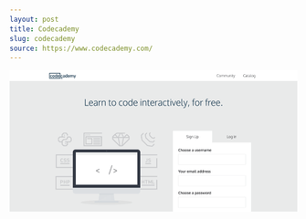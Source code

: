 ```yaml
---
layout: post
title: Codecademy
slug: codecademy
source: https://www.codecademy.com/
---
```


<img src="/screenshots/codecademy.png" alt="Codecademy">